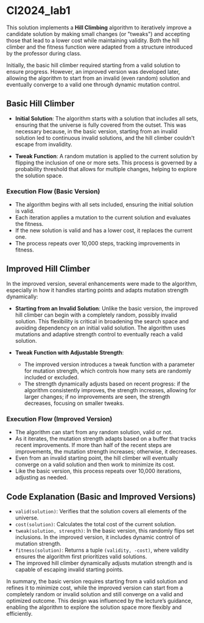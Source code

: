 # CI2024_lab1
This solution implements a **Hill Climbing** algorithm to iteratively improve a candidate solution by making small changes (or "tweaks") and accepting those that lead to a lower cost while maintaining validity. Both the hill climber and the fitness function were adapted from a structure introduced by the professor during class.

Initially, the basic hill climber required starting from a valid solution to ensure progress. However, an improved version was developed later, allowing the algorithm to start from an invalid (even random) solution and eventually converge to a valid one through dynamic mutation control.

## Basic Hill Climber

- **Initial Solution**: The algorithm starts with a solution that includes all sets, ensuring that the universe is fully covered from the outset. This was necessary because, in the basic version, starting from an invalid solution led to continuous invalid solutions, and the hill climber couldn't escape from invalidity. 

- **Tweak Function**: A random mutation is applied to the current solution by flipping the inclusion of one or more sets. This process is governed by a probability threshold that allows for multiple changes, helping to explore the solution space.

### Execution Flow (Basic Version)
- The algorithm begins with all sets included, ensuring the initial solution is valid.
- Each iteration applies a mutation to the current solution and evaluates the fitness.
- If the new solution is valid and has a lower cost, it replaces the current one.
- The process repeats over 10,000 steps, tracking improvements in fitness.

## Improved Hill Climber

In the improved version, several enhancements were made to the algorithm, especially in how it handles starting points and adapts mutation strength dynamically:

- **Starting from an Invalid Solution**: Unlike the basic version, the improved hill climber can begin with a completely random, possibly invalid solution. This flexibility is critical in broadening the search space and avoiding dependency on an initial valid solution. The algorithm uses mutations and adaptive strength control to eventually reach a valid solution.

- **Tweak Function with Adjustable Strength**: 
   - The improved version introduces a tweak function with a parameter for mutation strength, which controls how many sets are randomly included or excluded. 
   - The strength dynamically adjusts based on recent progress: if the algorithm consistently improves, the strength increases, allowing for larger changes; if no improvements are seen, the strength decreases, focusing on smaller tweaks.

### Execution Flow (Improved Version)
- The algorithm can start from any random solution, valid or not.
- As it iterates, the mutation strength adapts based on a buffer that tracks recent improvements. If more than half of the recent steps are improvements, the mutation strength increases; otherwise, it decreases.
- Even from an invalid starting point, the hill climber will eventually converge on a valid solution and then work to minimize its cost.
- Like the basic version, this process repeats over 10,000 iterations, adjusting as needed.

## Code Explanation (Basic and Improved Versions)

- `valid(solution)`: Verifies that the solution covers all elements of the universe.
- `cost(solution)`: Calculates the total cost of the current solution.
- `tweak(solution, strength)`: In the basic version, this randomly flips set inclusions. In the improved version, it includes dynamic control of mutation strength.
- `fitness(solution)`: Returns a tuple `(validity, -cost)`, where validity ensures the algorithm first prioritizes valid solutions.
- The improved hill climber dynamically adjusts mutation strength and is capable of escaping invalid starting points.

In summary, the basic version requires starting from a valid solution and refines it to minimize cost, while the improved version can start from a completely random or invalid solution and still converge on a valid and optimized outcome. This design was influenced by the lecture’s guidance, enabling the algorithm to explore the solution space more flexibly and efficiently.
